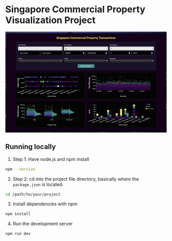 # Singapore Commercial Property Visualization Project 

![](./dashboard.jpg)

## Running locally

1. Step 1: Have node.js and npm install
```sh
npm --version
```

2. Step 2: cd into the project file directory, basically where the `package.json` is located.
```sh
cd /path/to/your/project
```

3. Install dependencies with npm
```sh
npm install
```

4. Run the development server
```sh
npm run dev
```
